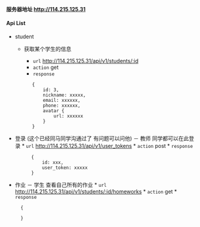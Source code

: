 #### 服务器地址 http://114.215.125.31

#### Api List
* student 
	- 获取某个学生的信息
		* `url` http://114.215.125.31/api/v1/students/:id
        * `action` get
        * `response`
        
         ```
            {
                id: 3,
                nickname: xxxxx,
                email: xxxxxx,
                phone: xxxxxx,
                avatar {
                    url: xxxxxx
                }
            }
         ```

* 登录 (这个已经同马同学沟通过了 有问题可以问他)
    － 教师 同学都可以在此登录
        * `url` http://114.215.125.31/api/v1/user_tokens
        * `action` post
        * `response`
        
            {
                id: xxx, 
                user_token: xxxxx
            }

* 作业 
    － 学生 查看自己所有的作业
        * `url` http://114.215.125.31/api/v1/students/:id/homeworks
        * `action` get
        * `response`
        
        {

        }